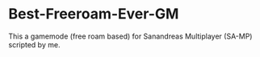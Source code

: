 # Best-Freeroam-Ever-GM
This a gamemode (free roam based) for Sanandreas Multiplayer (SA-MP) scripted by me.
